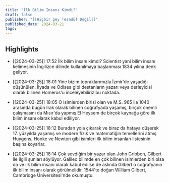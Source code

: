 ```yaml
---
title: "İlk Bilim İnsanı Kimdi?"
draft: false
publisher: "[[Hiçbir Şey Tesadüf Değil]]"
published_date: 2024-03-21
tags:
---
```



## Highlights
* [[2024-03-25]] 17:52  İlk bilim insanı kimdi? Scientist yani bilim insanı kelimesinin İngilizce dilinde kullanılmaya başlanması 1834 yılına denk geliyor.

* [[2024-03-25]] 18:01  Yine bizim topraklarımızla İzmir'de yaşadığı düşünülen, İlyada ve Odisea gibi destanların yazarı veya derleyicisi olarak bilinen Homeros'u inceleyebiliriz bu noktada.

* [[2024-03-25]] 18:05  O isimlerden birisi olan ve M.S. 965 ila 1040 arasında bugün Irak olarak bilinen coğrafyada yaşamış, birçok önemli çalışmasını da Mısır'da yapmış El Heysem de birçok kaynağa göre ilk bilim insanı olarak kabul ediliyor.

* [[2024-03-25]] 18:12  Buradan yola çıkarak ve biraz da hataya düşerek 17. yüzyılda yaşamış ve modern fizik ve matematiğin temellerini atmış Huygens, Hooke ve Newton gibi isimleri ilk bilim insanları listesinin başına koyarlar.

* [[2024-03-25]] 18:14  Çok sevdiğim bir yazar olan John Gribbon, Gilbert ile ilgili şunları söylüyor. Galileo bilimde en çok bilinen isimlerden biri olsa da ve ilk bilim insanı olarak kabul edilse de aslında Gilbert o coğrafyanın ilk bilim insanı olarak görülmelidir. 1544'te doğan William Gilbert, Cambridge Üniversitesi'nde okumuştu.

